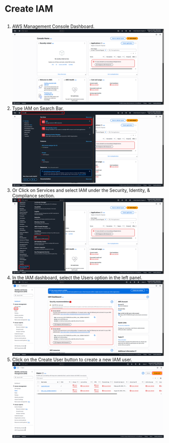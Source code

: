 # Create IAM
##
1. AWS Management Console Dashboard. ![Console_Dashboard](Images/Console_Dashboard.png)
2. Type IAM on Search Bar. ![Search_IAM](Images/Search_IAM.png)
3. Or Click on Services and select IAM under the Security, Identity, & Compliance section. ![Services_IAM](Images/Services_IAM.png)
4. In the IAM dashboard, select the Users option in the left panel. ![IAM_Dashboard](Images/IAM_Dashboard.png)
5. Click on the Create User button to create a new IAM user. ![Users_Dashboard](Images/Users_Dashboard.png)
